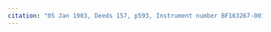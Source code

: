 ```yaml
---
citation: "05 Jan 1903, Deeds 157, p593, Instrument number BF163267-001, Tompkins County Clerk."
---
```


